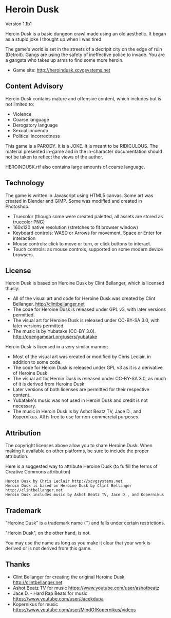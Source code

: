 # Heroin Dusk
Version 1.1b1

Heroin Dusk is a basic dungeon crawl made using an old aesthetic. It began as a stupid joke I thought up when I was tired.

The game's world is set in the streets of a decripit city on the edge of ruin (Detroit). Gangs are using the safety of ineffective police to invade. You are a gangsta who takes up arms to find some more heroin.

* Game site: http://heroindusk.xcvgsystems.net

## Content Advisory

Heroin Dusk contains mature and offensive content, which includes but is not limited to:

* Violence
* Coarse language
* Derogatory language
* Sexual innuendo
* Political incorrectness

This game is a PARODY. It is a JOKE. It is meant to be RIDICULOUS.
The material presented in-game and in the in-character documentation should not be taken to reflect the views of the author.

HEROINDUSK.rtf also contains large amounts of coarse language.

## Technology

The game is written in Javascript using HTML5 canvas.
Some art was created in Blender and GIMP. Some was modified and created in Photoshop.

* Truecolor (though some were created paletted, all assets are stored as truecolor PNG)
* 160x120 native resolution (stretches to fit browser window)
* Keyboard controls: WASD or Arrows for movement, Space or Enter for interaction
* Mouse controls: click to move or turn, or click buttons to interact.
* Touch controls: as mouse controls, supported on some modern device browsers.

## License

Heroin Dusk is based on Heroine Dusk by Clint Bellanger, which is licensed thusly:

* All of the visual art and code for Heroine Dusk was created by Clint Bellanger. http://clintbellanger.net
* The code for Heroine Dusk is released under GPL v3, with later versions permitted.
* The visual art for Heroine Dusk is released under CC-BY-SA 3.0, with later versions permitted.
* The music is by Yubatake (CC-BY 3.0). http://opengameart.org/users/yubatake

Heroin Dusk is licensed in a very similar manner:

* Most of the visual art was created or modified by Chris Leclair, in addition to some code.
* The code for Heroin Dusk is released under GPL v3 as it is a derivative of Heroine Dusk
* The visual art for Heroin Dusk is released under CC-BY-SA 3.0, as much of it is derived from Heroine Dusk
* Later versions of both licenses are permitted for their respective content.
* Yubatake's music was not used in Heroin Dusk and credit is not necessary.
* The music in Heroin Dusk is by Ashot Beatz TV, Jace D., and Kopernikus. All is free to use for non-commercial purposes.

## Attribution

The copyright licenses above allow you to share Heroine Dusk. When making it available on other platforms, be sure to include the proper attribution.

Here is a suggested way to attribute Heroine Dusk (to fulfill the terms of Creative Commons attribution)

	Heroin Dusk by Chris Leclair http://xcvgsystems.net
	Heroin Dusk is based on Heroine Dusk by Clint Bellanger http://clintbellanger.net
	Heroin Dusk includes music by Ashot Beatz TV, Jace D., and Kopernikus

## Trademark

"Heroine Dusk" is a trademark name (™) and falls under certain restrictions.

"Heroin Dusk", on the other hand, is not.

You may use the name as long as you make it clear that your work is derived or is not derived from this game.

## Thanks

* Clint Bellanger for creating the original Heroine Dusk http://clintbellanger.net
* Ashot Beatz TV for music https://www.youtube.com/user/ashotbeatz
* Jace D. - Hard Rap Beats for music https://www.youtube.com/user/Jacekdupa
* Kopernikus for music https://www.youtube.com/user/MindOfKopernikus/videos